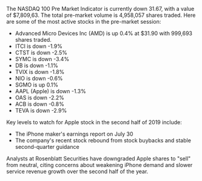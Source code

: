 The NASDAQ 100 Pre Market Indicator is currently down 31.67, with a value of $7,809,63. The total pre-market volume is 4,958,057 shares traded. Here are some of the most active stocks in the pre-market session:

* Advanced Micro Devices Inc (AMD) is up 0.4% at $31.90 with 999,693 shares traded.
* ITCI is down -1.9%
* CTST is down -2.5%
* SYMC is down -3.4%
* DB is down -1.1%
* TVIX is down -1.8%
* NIO is down -0.6%
* SGMO is up 0.1%
* AAPL (Apple) is down -1.3%
* OAS is down -2.2%
* ACB is down -0.8%
* TEVA is down -2.9%

Key levels to watch for Apple stock in the second half of 2019 include:

* The iPhone maker's earnings report on July 30
* The company's recent stock rebound from stock buybacks and stable second-quarter guidance

Analysts at Rosenblatt Securities have downgraded Apple shares to "sell" from neutral, citing concerns about weakening iPhone demand and slower service revenue growth over the second half of the year.